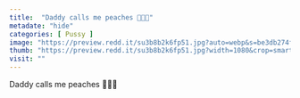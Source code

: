```yaml
---
title:  "Daddy calls me peaches 🥺🍑💦"
metadate: "hide"
categories: [ Pussy ]
image: "https://preview.redd.it/su3b8b2k6fp51.jpg?auto=webp&s=be3db274f53dc0195adb0c4e7ec2855adfe0fcb8"
thumb: "https://preview.redd.it/su3b8b2k6fp51.jpg?width=1080&crop=smart&auto=webp&s=ce86310396cefd9914aaa36723c6bb181f779a6d"
visit: ""
---
```

Daddy calls me peaches 🥺🍑💦
